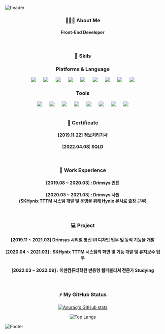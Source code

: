 ![header](https://capsule-render.vercel.app/api?type=Waving&color=auto&height=250&section=header&text=HyunBee%20Cho&fontSize=60)

<div align="center">
<h3>🙋🏻‍♀️ About Me</h3>
<!-- <ul>
<li><h4>Front-End Developer</h4></li>
</ul> -->
<h4>Front-End Developer</h4>
<br/>

<h3>💪 Skils</h3>
<h3>Platforms & Language</h3>
<div>
<img src="https://img.shields.io/badge/Java-007396?style=flat-square&logo=Java&logoColor=white" style="height : auto; margin-left : 10px; margin-right : 10px;"/>
<img src="https://img.shields.io/badge/JavaScript-F7DF1E?style=flat-square&logo=JavaScript&logoColor=white" style="height : auto; margin-left : 10px; margin-right : 10px;"/>
<img src="https://img.shields.io/badge/jQuery-0769AD?style=flat-square&logo=jQuery&logoColor=white" style="height : auto; margin-left : 10px; margin-right : 10px;"/>
<img src="https://img.shields.io/badge/C-A8B9CC?style=flat-square&logo=C&logoColor=white" style="height : auto; margin-left : 10px; margin-right : 10px;"/>
<img src="https://img.shields.io/badge/C%23-%23239120.svg?style=flat-square&logo=c-sharp&logoColor=white"  style="height : auto; margin-left : 10px; margin-right : 10px;"/>
<img src="https://img.shields.io/badge/HTML5-E34F26?style=flat-square&logo=HTML5&logoColor=white" style="height : auto; margin-left : 10px; margin-right : 10px;"/>
<img src="https://img.shields.io/badge/CSS3-1572B6?style=flat-square&logo=CSS3&logoColor=white" style="height : auto; margin-left : 10px; margin-right : 10px;"/>
<img src="https://img.shields.io/badge/MySQL-4479A1?style=flat-square&logo=MySQL&logoColor=white" style="height : auto; margin-left : 10px; margin-right : 10px;"/>
<img src="https://img.shields.io/badge/Oracle-F80000?style=flat-square&logo=Oracle&logoColor=white" style="height : auto; margin-left : 10px; margin-right : 10px;"/>
</div>
<div>
<h3>Tools</h3>
<img src="https://img.shields.io/badge/VisualStudio-5C2D91?style=flat-square&logo=VisualStudio&logoColor=white" style="height : auto; margin-left : 10px; margin-right : 10px;"/>
<img src="https://img.shields.io/badge/VisualStudioCode-007ACC?style=flat-square&logo=VisualStudioCode&logoColor=white" style="height : auto; margin-left : 10px; margin-right : 10px;"/>
<img src="https://img.shields.io/badge/EclipseIDE-2C2255?style=flat-square&logo=EclipseIDE&logoColor=white" style="height : auto; margin-left : 10px; margin-right : 10px;"/>
<img src="https://img.shields.io/badge/Jira-0052CC?style=flat-square&logo=Jira&logoColor=white" style="height : auto; margin-left : 10px; margin-right : 10px;"/>
<img src="https://img.shields.io/badge/GitHub-181717?style=flat-square&logo=GitHub&logoColor=white" style="height : auto; margin-left : 10px; margin-right : 10px;"/>
<img src="https://img.shields.io/badge/AdobePhotoshop-31A8FF?style=flat-square&logo=AdobePhotoshop&logoColor=white" style="height : auto; margin-left : 10px; margin-right : 10px;"/>
<img src="https://img.shields.io/badge/AdobeIllustrator-FF9A00?style=flat-square&logo=AdobeIllustrator&logoColor=white" style="height : auto; margin-left : 10px; margin-right : 10px;"/>
<img src="https://img.shields.io/badge/AdobeXD-FF61F6?style=flat-square&logo=AdobeXD&logoColor=white" style="height : auto; margin-left : 10px; margin-right : 10px;"/>
</div>
<br/>

<h3>📃 Certificate</h3>
<!-- <ul>
<li><h4>[2019.11.22] 정보처리기사</h4></li>
<li><h4>[2022.04.08] SQLD</h4></li>
</ul> -->
<h4>[2019.11.22] 정보처리기사</h4>
<h4>[2022.04.08] SQLD</h4>
<br/>

<h3>👔 Work Experience</h3>
<!-- <ul>
<li><h4>[2019.08 ~ 2020.03] : Drimsys 인턴</h4></li>
<li><h4>[2020.03 ~ 2021.03] : Drimsys 사원 
<br/>(SKHynix TTTM 시스템 개발 및 운영을 위해 Hynix 본사로 출장 근무)</h4></li>
</ul> -->
<h4>[2019.08 ~ 2020.03] : Drimsys 인턴</h4>
<h4>[2020.03 ~ 2021.03] : Drimsys 사원 
<br/>(SKHynix TTTM 시스템 개발 및 운영을 위해 Hynix 본사로 출장 근무)</h4>
<br/>

<h3>💻 Project</h3>
<!-- <ul>
<li><h4>[2019.11 ~ 2021.03] Drimsys 시리얼 통신 UI 디자인 업무 및 동작 기능을 개발</h4></li>
<li><h4>[2020.04 ~ 2021.03] : SKHynix TTTM 시스템의 화면 및 기능 개발 및 유지보수 업무</h4></li>
</ul> -->
<h4>[2019.11 ~ 2021.03] Drimsys 시리얼 통신 UI 디자인 업무 및 동작 기능을 개발</h4>
<h4>[2020.04 ~ 2021.03] : SKHynix TTTM 시스템의 화면 및 기능 개발 및 유지보수 업무</h4>
<h4>[2022.03 ~ 2022.09] : 이젠컴퓨터학원 반응형 웹퍼블리셔 전문가 Studying</h4>
<br/>

<h3>⚡ My GitHub Status</h3>

<div>

[![Anurag's GitHub stats](https://github-readme-stats.vercel.app/api?username=CHOHYUNBEE)](https://github.com/CHOHYUNBEE/github-readme-stats)

[![Top Langs](https://github-readme-stats.vercel.app/api/top-langs/?username=CHOHYUNBEE&layout=compact&theme=default&langs_count=5)](https://github.com/CHOHYUNBEE/github-readme-stats)

</div>
</div>

![Footer](https://capsule-render.vercel.app/api?type=waving&color=auto&height=200&section=footer)
